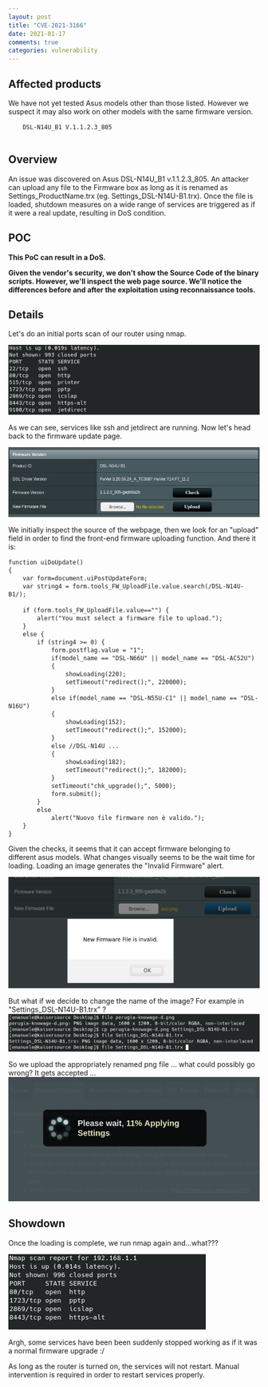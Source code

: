 ```yaml
---
layout: post
title: "CVE-2021-3166"
date: 2021-01-17
comments: true
categories: vulnerability
---
```



## Affected products

We have not yet tested Asus models other than those listed. However we suspect it may also work on other models with the same firmware version.

```
    DSL-N14U_B1 V.1.1.2.3_805
    
```




## Overview

An issue was discovered on Asus DSL-N14U_B1 v.1.1.2.3_805. An attacker can upload any file to the Firmware box as long as it is renamed as Settings_ProductName.trx (eg. Settings_DSL-N14U-B1.trx). Once the file is loaded, shutdown measures on a wide range of services are triggered as if it were a real update, resulting in DoS condition.

## POC

**This PoC can result in a DoS.**

**Given the vendor's security, we don't show the Source Code of the binary scripts. However, we'll inspect the web page source. We'll notice the differences before and after the exploitation using reconnaissance tools.**

## Details

Let's do an initial ports scan of our router using nmap.

![](/assets/asus/nmap-1.png)

As we can see, services like ssh and jetdirect are running.
Now let's head back to the firmware update page.

![](/assets/asus/firmware_update_page.png)

We initially inspect the source of the webpage, then we look for an "upload" field in order to find the front-end firmware uploading function. And there it is:
```
function uiDoUpdate()
{
	var form=document.uiPostUpdateForm;
	var string4 = form.tools_FW_UploadFile.value.search(/DSL-N14U-B1/);

	if (form.tools_FW_UploadFile.value=="") {
		alert("You must select a firmware file to upload.");
	}
	else {
		if (string4 >= 0) {
			form.postflag.value = "1";
			if(model_name == "DSL-N66U" || model_name == "DSL-AC52U")
			{
				showLoading(220);
				setTimeout("redirect();", 220000);
			}
			else if(model_name == "DSL-N55U-C1" || model_name == "DSL-N16U")
			{
				showLoading(152);
				setTimeout("redirect();", 152000);
			}
			else //DSL-N14U ...
			{
				showLoading(182);
				setTimeout("redirect();", 182000);
			}
			setTimeout("chk_upgrade();", 5000);
			form.submit();
		}
		else
			alert("Nuovo file firmware non è valido.");
	}
}

```
Given the checks, it seems that it can accept firmware belonging to different asus models.
What changes visually seems to be the wait time for loading.
Loading an image generates the "Invalid Firmware" alert.

![](/assets/asus/not_valid.png)

But what if we decide to change the name of the image? For example in "Settings_DSL-N14U-B1.trx" ?
![](/assets/asus/rename.png)

So we upload the appropriately renamed png file ... what could possibly go wrong? It gets accepted ...
![](/assets/asus/upload_progress.png)
## Showdown
Once the loading is complete, we run nmap again and...what??? 

![](/assets/asus/nmap-2.png)

Argh, some services have been been suddenly stopped working as if it was a normal firmware upgrade :/

As long as the router is turned on, the services will not restart. Manual intervention is required in order to restart services properly.
